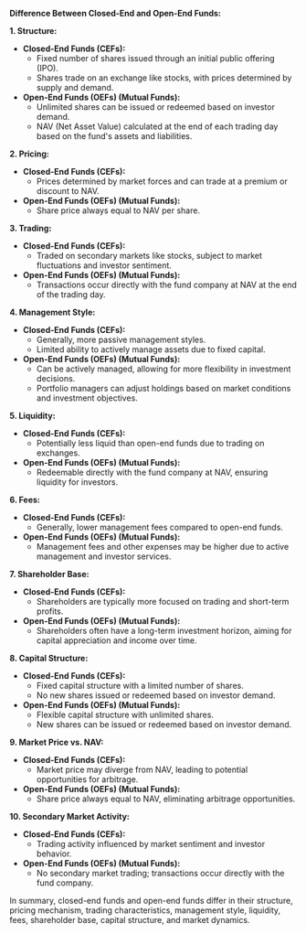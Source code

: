 **Difference Between Closed-End and Open-End Funds:**

**1. Structure:**
   - **Closed-End Funds (CEFs):**
     - Fixed number of shares issued through an initial public offering (IPO).
     - Shares trade on an exchange like stocks, with prices determined by supply and demand.
   - **Open-End Funds (OEFs) (Mutual Funds):**
     - Unlimited shares can be issued or redeemed based on investor demand.
     - NAV (Net Asset Value) calculated at the end of each trading day based on the fund's assets and liabilities.

**2. Pricing:**
   - **Closed-End Funds (CEFs):**
     - Prices determined by market forces and can trade at a premium or discount to NAV.
   - **Open-End Funds (OEFs) (Mutual Funds):**
     - Share price always equal to NAV per share.

**3. Trading:**
   - **Closed-End Funds (CEFs):**
     - Traded on secondary markets like stocks, subject to market fluctuations and investor sentiment.
   - **Open-End Funds (OEFs) (Mutual Funds):**
     - Transactions occur directly with the fund company at NAV at the end of the trading day.

**4. Management Style:**
   - **Closed-End Funds (CEFs):**
     - Generally, more passive management styles.
     - Limited ability to actively manage assets due to fixed capital.
   - **Open-End Funds (OEFs) (Mutual Funds):**
     - Can be actively managed, allowing for more flexibility in investment decisions.
     - Portfolio managers can adjust holdings based on market conditions and investment objectives.

**5. Liquidity:**
   - **Closed-End Funds (CEFs):**
     - Potentially less liquid than open-end funds due to trading on exchanges.
   - **Open-End Funds (OEFs) (Mutual Funds):**
     - Redeemable directly with the fund company at NAV, ensuring liquidity for investors.

**6. Fees:**
   - **Closed-End Funds (CEFs):**
     - Generally, lower management fees compared to open-end funds.
   - **Open-End Funds (OEFs) (Mutual Funds):**
     - Management fees and other expenses may be higher due to active management and investor services.

**7. Shareholder Base:**
   - **Closed-End Funds (CEFs):**
     - Shareholders are typically more focused on trading and short-term profits.
   - **Open-End Funds (OEFs) (Mutual Funds):**
     - Shareholders often have a long-term investment horizon, aiming for capital appreciation and income over time.

**8. Capital Structure:**
   - **Closed-End Funds (CEFs):**
     - Fixed capital structure with a limited number of shares.
     - No new shares issued or redeemed based on investor demand.
   - **Open-End Funds (OEFs) (Mutual Funds):**
     - Flexible capital structure with unlimited shares.
     - New shares can be issued or redeemed based on investor demand.

**9. Market Price vs. NAV:**
   - **Closed-End Funds (CEFs):**
     - Market price may diverge from NAV, leading to potential opportunities for arbitrage.
   - **Open-End Funds (OEFs) (Mutual Funds):**
     - Share price always equal to NAV, eliminating arbitrage opportunities.

**10. Secondary Market Activity:**
   - **Closed-End Funds (CEFs):**
     - Trading activity influenced by market sentiment and investor behavior.
   - **Open-End Funds (OEFs) (Mutual Funds):**
     - No secondary market trading; transactions occur directly with the fund company.

In summary, closed-end funds and open-end funds differ in their structure, pricing mechanism, trading characteristics, management style, liquidity, fees, shareholder base, capital structure, and market dynamics.

